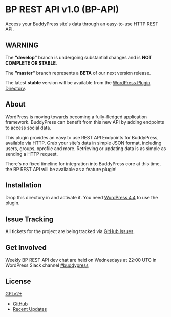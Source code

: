 # BP REST API v1.0 (BP-API)

Access your BuddyPress site's data through an easy-to-use HTTP REST API.

## WARNING

The **"develop"** branch is undergoing substantial changes and is **NOT COMPLETE OR STABLE**.

The **"master"** branch represents a **BETA** of our next version release.

The latest **stable** version will be available from the [WordPress Plugin Directory](https://wordpress.org/plugins).

## About

WordPress is moving towards becoming a fully-fledged application framework. BuddyPress can benefit from this new API by adding endpoints to access social data.

This plugin provides an easy to use REST API Endpoints for BuddyPress, available via HTTP. Grab your
site's data in simple JSON format, including users, groups, xprofile and more.
Retrieving or updating data is as simple as sending a HTTP request.

There's no fixed timeline for integration into BuddyPress core at this time, the BP REST API will be available as a feature plugin!


## Installation

Drop this directory in and activate it. You need [WordPress 4.4](https://wordpress.org/news/2015/12/clifford/) to use the plugin.

## Issue Tracking

All tickets for the project are being tracked via [GitHub Issues](https://github.com/buddypress/BP-REST/issues).

## Get Involved

Weekly BP REST API dev chat are held on Wednesdays at 22:00 UTC in WordPress Slack channel [#buddypress](https://wordpress.slack.com/archives/buddypress)


## License

[GPLv2+](http://www.gnu.org/licenses/gpl-2.0.html)

* [GitHub](https://github.com/buddypress/BP-REST/issues)
* [Recent Updates](https://bpdevel.wordpress.com/category/rest-api/)
